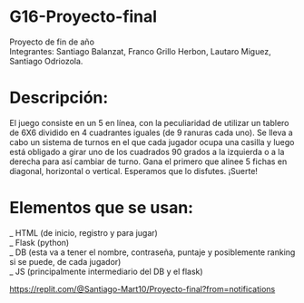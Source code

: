 # G16-Proyecto-final
Proyecto de fin de año <br>
Integrantes: Santiago Balanzat, Franco Grillo Herbon, Lautaro Miguez, Santiago Odriozola.

# Descripción: <br>

  El juego consiste en un 5 en línea, con la peculiaridad de utilizar un tablero de 6X6 dividido en 4 cuadrantes iguales (de 9 ranuras cada uno). Se lleva a cabo un sistema de turnos en el que cada jugador ocupa una casilla y luego está obligado a girar uno de los cuadrados 90 grados a la izquierda o a la derecha para así cambiar de turno. Gana el primero que alinee 5 fichas en diagonal, horizontal o vertical.
  Esperamos que lo disfutes. ¡Suerte!

# Elementos que se usan:<br>

_ HTML (de inicio, registro y para jugar)<br>
_ Flask (python)<br>
_ DB (esta va a tener el nombre, contraseña, puntaje y posiblemente ranking si se puede, de cada jugador)<br>
_ JS (principalmente intermediario del DB y el flask)<br>

https://replit.com/@Santiago-Mart10/Proyecto-final?from=notifications
